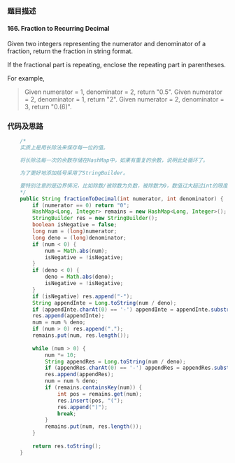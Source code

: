 ### 题目描述

#### 166. Fraction to Recurring Decimal

Given two integers representing the numerator and denominator of a fraction, return the fraction in string format.

If the fractional part is repeating, enclose the repeating part in parentheses.

For example,

> Given numerator = 1, denominator = 2, return "0.5".
> Given numerator = 2, denominator = 1, return "2".
> Given numerator = 2, denominator = 3, return "0.(6)".

### 代码及思路

```java
    /*
    实质上是用长除法来保存每一位的值。

    将长除法每一次的余数存储在HashMap中，如果有重复的余数，说明此处循环了。

    为了更好地添加括号采用了StringBuilder。

    要特别注意的是边界情况，比如除数/被除数为负数，被除数为0，数值过大超过int的限度等。
    */
    public String fractionToDecimal(int numerator, int denominator) {
        if (numerator == 0) return "0";
        HashMap<Long, Integer> remains = new HashMap<Long, Integer>();
        StringBuilder res = new StringBuilder();
        boolean isNegative = false;
        long num = (long)numerator;
        long deno = (long)denominator;
        if (num < 0) {
            num = Math.abs(num);
            isNegative = !isNegative;
        }
        if (deno < 0) {
            deno = Math.abs(deno);
            isNegative = !isNegative;
        }
        if (isNegative) res.append("-");
        String appendInte = Long.toString(num / deno);
        if (appendInte.charAt(0) == '-') appendInte = appendInte.substring(1);
        res.append(appendInte);
        num = num % deno;
        if (num > 0) res.append(".");
        remains.put(num, res.length());
        
        while (num > 0) {
            num *= 10;
            String appendRes = Long.toString(num / deno);
            if (appendRes.charAt(0) == '-') appendRes = appendRes.substring(1);
            res.append(appendRes);
            num = num % deno;
            if (remains.containsKey(num)) {
                int pos = remains.get(num);
                res.insert(pos, "(");
                res.append(")");
                break;
            }
            remains.put(num, res.length());
        }
        
        return res.toString();
    }
```
